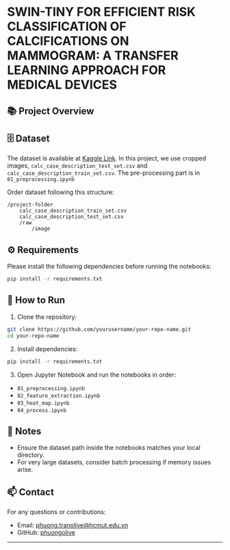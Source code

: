 # SWIN-TINY FOR EFFICIENT RISK CLASSIFICATION OF CALCIFICATIONS ON MAMMOGRAM: A TRANSFER LEARNING APPROACH FOR MEDICAL DEVICES
## 📚 Project Overview


## 🗄️ Dataset
The dataset is available at [Kaggle Link](https://www.kaggle.com/datasets/awsaf49/cbis-ddsm-breast-cancer-image-dataset/data).
In this project, we use cropped images, ``calc_case_description_test_set.csv`` and ``calc_case_description_train_set.csv``. The pre-processing part is in ``01_preprocessing.ipynb``

Order dataset following this structure:

```
/project-folder
    calc_case_description_train_set.csv
    calc_case_description_test_set.csv
    /raw
        /image
```

## ⚙️ Requirements
Please install the following dependencies before running the notebooks:

```bash
pip install -r requirements.txt
```

## 🚀 How to Run

1. Clone the repository:
```bash
git clone https://github.com/yourusername/your-repo-name.git
cd your-repo-name
```

2. Install dependencies:
```bash
pip install -r requirements.txt
```

3. Open Jupyter Notebook and run the notebooks in order:
- `01_preprocessing.ipynb`
- `02_feature_extraction.ipynb`
- `03_heat_map.ipynb`
- `04_process.ipynb`

## 📣 Notes
- Ensure the dataset path inside the notebooks matches your local directory.
- For very large datasets, consider batch processing if memory issues arise.


## 📫 Contact
For any questions or contributions:
- Email: phuong.tranolive@hcmut.edu.vn
- GitHub: [phuongolive](https://github.com/phuongolive)

---
